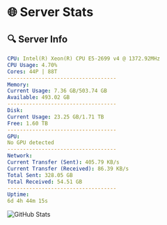 # 🌐 Server Stats
## 🔍 Server Info
```yaml
CPU: Intel(R) Xeon(R) CPU E5-2699 v4 @ 1372.92MHz
CPU Usage: 4.70%
Cores: 44P | 88T
-----------------------------------
Memory:
Current Usage: 7.36 GB/503.74 GB
Available: 493.02 GB
-----------------------------------
Disk:
Current Usage: 23.25 GB/1.71 TB
Free: 1.60 TB
-----------------------------------
GPU:
No GPU detected
-----------------------------------
Network:
Current Transfer (Sent): 405.79 KB/s
Current Transfer (Received): 86.39 KB/s
Total Sent: 328.05 GB
Total Received: 54.51 GB
-----------------------------------
Uptime:
6d 4h 44m 15s
```
![GitHub Stats](https://img.shields.io/badge/Updated-2025-04-25_21:53:03-blue)